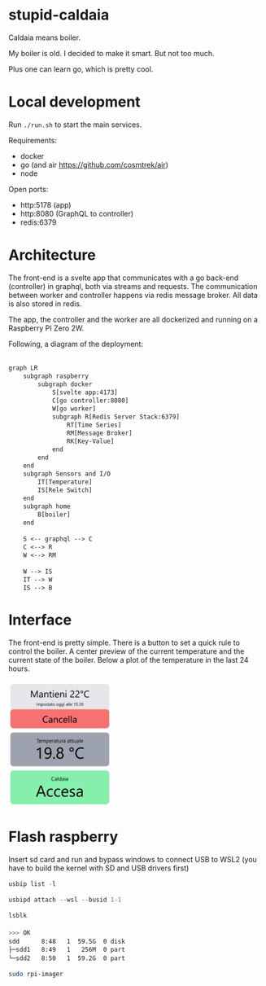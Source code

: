 # stupid-caldaia
Caldaia means boiler.

My boiler is old. I decided to make it smart. But not too much.

Plus one can learn go, which is pretty cool.

# Local development
Run `./run.sh` to start the main services. 

Requirements:
- docker
- go (and air https://github.com/cosmtrek/air)
- node

Open ports:
- http:5178 (app)
- http:8080 (GraphQL to controller)
- redis:6379

# Architecture
The front-end is a svelte app that communicates with a go back-end (controller) in graphql, both via streams and requests. The communication between worker and controller happens via redis message broker. All data is also stored in redis.

The app, the controller and the worker are all dockerized and running on a Raspberry PI Zero 2W.

Following, a diagram of the deployment:

```mermaid

graph LR
    subgraph raspberry
        subgraph docker
            S[svelte app:4173]
            C[go controller:8080]
            W[go worker]
            subgraph R[Redis Server Stack:6379]
                RT[Time Series]
                RM[Message Broker]
                RK[Key-Value]
            end
        end
    end
    subgraph Sensors and I/O
        IT[Temperature]
        IS[Rele Switch]
    end
    subgraph home
        B[boiler]
    end

    S <-- graphql --> C
    C <--> R
    W <--> RM

    W --> IS
    IT --> W
    IS --> B
```

# Interface

The front-end is pretty simple. There is a button to set a quick rule to control the boiler. A center preview of the current temperature and the current state of the boiler. Below a plot of the temperature in the last 24 hours.

<img src="resources/app.png" width="200">


# Flash raspberry

Insert sd card and run and bypass windows to connect USB to WSL2 (you have to build the kernel with SD and USB drivers first)

```powershell
usbip list -l
```

```powershell
usbipd attach --wsl --busid 1-1
```

```bash
lsblk

>>> OK
sdd      8:48   1  59.5G  0 disk
├─sdd1   8:49   1   256M  0 part
└─sdd2   8:50   1  59.2G  0 part
```

```bash
sudo rpi-imager
```
